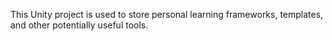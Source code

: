 This Unity project is used to store personal learning frameworks, templates, and other potentially useful tools.
